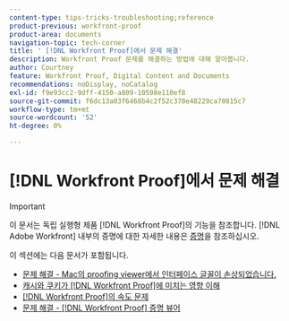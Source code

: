 ```yaml
---
content-type: tips-tricks-troubleshooting;reference
product-previous: workfront-proof
product-area: documents
navigation-topic: tech-corner
title: ' [!DNL Workfront Proof]에서 문제 해결'
description: Workfront Proof 문제를 해결하는 방법에 대해 알아봅니다.
author: Courtney
feature: Workfront Proof, Digital Content and Documents
recommendations: noDisplay, noCatalog
exl-id: f9e93cc2-9dff-4150-a809-10598e110ef8
source-git-commit: f6dc13a03f6468b4c2f52c370e48229ca70815c7
workflow-type: tm+mt
source-wordcount: '52'
ht-degree: 0%

---
```


# [!DNL Workfront Proof]에서 문제 해결

>[!IMPORTANT]
>
>이 문서는 독립 실행형 제품 [!DNL Workfront Proof]의 기능을 참조합니다. [!DNL Adobe Workfront] 내부의 증명에 대한 자세한 내용은 [증명](../../../review-and-approve-work/proofing/proofing.md)을 참조하십시오.

이 섹션에는 다음 문서가 포함됩니다.

* [문제 해결 - Mac의 proofing viewer에서 인터페이스 글꼴이 손상되었습니다.](../../../workfront-proof/wp-tech-corner/troubleshooting/corrupted-interface-font-pv-mac.md)
* [캐시와 쿠키가  [!DNL Workfront Proof]에 미치는 영향 이해](../../../workfront-proof/wp-tech-corner/troubleshooting/how-cache-cookies-affect-pv.md)
* [ [!DNL Workfront Proof]의 속도 문제](../../../workfront-proof/wp-tech-corner/troubleshooting/speed-issue.md)
* [문제 해결 - [!DNL Workfront Proof] 증명 뷰어](../../../workfront-proof/wp-tech-corner/troubleshooting/proofing-viewer.md)
